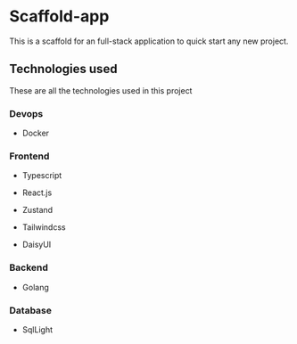 # Scaffold-app

This is a scaffold for an full-stack application to quick start any new project.

## Technologies used

These are all the technologies used in this project

### Devops

- Docker

### Frontend

- Typescript

- React.js
- Zustand
- Tailwindcss
- DaisyUI

### Backend

- Golang

### Database

- SqlLight
